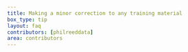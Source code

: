 ```yaml
---
title: Making a minor correction to any training material
box_type: tip
layout: faq
contributors: [philreeddata]
area: contributors
---
```


